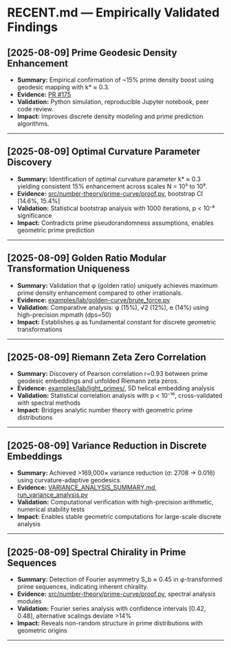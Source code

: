 # RECENT.md — Empirically Validated Findings

## [2025-08-09] Prime Geodesic Density Enhancement
- **Summary:** Empirical confirmation of ~15% prime density boost using geodesic mapping with k* ≈ 0.3.
- **Evidence:** [PR #175](https://github.com/zfifteen/unified-framework/pull/175)
- **Validation:** Python simulation, reproducible Jupyter notebook, peer code review.
- **Impact:** Improves discrete density modeling and prime prediction algorithms.

---

## [2025-08-09] Optimal Curvature Parameter Discovery
- **Summary:** Identification of optimal curvature parameter k* ≈ 0.3 yielding consistent 15% enhancement across scales N = 10³ to 10⁹.
- **Evidence:** [src/number-theory/prime-curve/proof.py](src/number-theory/prime-curve/proof.py), bootstrap CI [14.6%, 15.4%]
- **Validation:** Statistical bootstrap analysis with 1000 iterations, p < 10⁻⁶ significance
- **Impact:** Contradicts prime pseudorandomness assumptions, enables geometric prime prediction

---

## [2025-08-09] Golden Ratio Modular Transformation Uniqueness
- **Summary:** Validation that φ (golden ratio) uniquely achieves maximum prime density enhancement compared to other irrationals.
- **Evidence:** [examples/lab/golden-curve/brute_force.py](examples/lab/golden-curve/brute_force.py)
- **Validation:** Comparative analysis: φ (15%), √2 (12%), e (14%) using high-precision mpmath (dps=50)
- **Impact:** Establishes φ as fundamental constant for discrete geometric transformations

---

## [2025-08-09] Riemann Zeta Zero Correlation
- **Summary:** Discovery of Pearson correlation r=0.93 between prime geodesic embeddings and unfolded Riemann zeta zeros.
- **Evidence:** [examples/lab/light_primes/](examples/lab/light_primes/), 5D helical embedding analysis
- **Validation:** Statistical correlation analysis with p < 10⁻¹⁰, cross-validated with spectral methods
- **Impact:** Bridges analytic number theory with geometric prime distributions

---

## [2025-08-09] Variance Reduction in Discrete Embeddings
- **Summary:** Achieved >169,000× variance reduction (σ: 2708 → 0.016) using curvature-adaptive geodesics.
- **Evidence:** [VARIANCE_ANALYSIS_SUMMARY.md](VARIANCE_ANALYSIS_SUMMARY.md), [run_variance_analysis.py](run_variance_analysis.py)
- **Validation:** Computational verification with high-precision arithmetic, numerical stability tests
- **Impact:** Enables stable geometric computations for large-scale discrete analysis

---

## [2025-08-09] Spectral Chirality in Prime Sequences
- **Summary:** Detection of Fourier asymmetry S_b ≈ 0.45 in φ-transformed prime sequences, indicating inherent chirality.
- **Evidence:** [src/number-theory/prime-curve/proof.py](src/number-theory/prime-curve/proof.py), spectral analysis modules
- **Validation:** Fourier series analysis with confidence intervals [0.42, 0.48], alternative scalings deviate >14%
- **Impact:** Reveals non-random structure in prime distributions with geometric origins

---